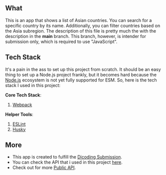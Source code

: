 ## What
This is an app that shows a list of Asian countries. You can search for a specific country by its name. Additionally, you can filter countries based on the Asia subregion. The description of this file is pretty much the with the description in the **main** branch. This branch, however, is intender for submission only, which is required to use "JavaScript".

## Tech Stack
It's a pain in the ass to set up this project from scratch. It should be an easy thing to set up a Node.js project frankly, but it becomes hard because the [Node.js](https://nodejs.org/en) ecosystem is not yet fully supported for ESM. So, here is the tech stack I used in this project:

**Core Tech Stack**:
1. [Webpack](https://webpack.js.org/)

**Helper Tools**:
1. [ESLint](https://eslint.org/)
2. [Husky](https://typicode.github.io/husky/getting-started.html)

## More
- This app is created to fulfill the [Dicoding Submission](https://www.dicoding.com/academies/163/).
- You can check the API that i used in this project [here](https://restcountries.com/).
- Check out for more [Public API](https://github.com/public-apis/public-apis).